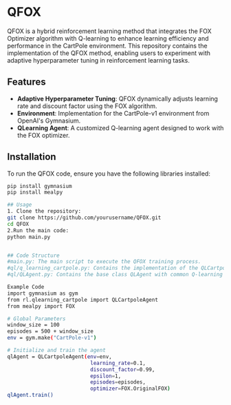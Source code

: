 # QFOX

QFOX is a hybrid reinforcement learning method that integrates the FOX Optimizer algorithm with Q-learning to enhance learning efficiency and performance in the CartPole environment. This repository contains the implementation of the QFOX method, enabling users to experiment with adaptive hyperparameter tuning in reinforcement learning tasks.

## Features

- **Adaptive Hyperparameter Tuning**: QFOX dynamically adjusts learning rate and discount factor using the FOX algorithm.
- **Environment**: Implementation for the CartPole-v1 environment from OpenAI's Gymnasium.
- **QLearning Agent**: A customized Q-learning agent designed to work with the FOX optimizer.

## Installation

To run the QFOX code, ensure you have the following libraries installed:

```bash
pip install gymnasium
pip install mealpy

## Usage
1. Clone the repository:
git clone https://github.com/yourusername/QFOX.git
cd QFOX
2.Run the main code:
python main.py


## Code Structure
#main.py: The main script to execute the QFOX training process.
#ql/q_learning_cartpole.py: Contains the implementation of the QLCartpoleAgent class.
#ql/QLAgent.py: Contains the base class QLAgent with common Q-learning functionalities.

Example Code
import gymnasium as gym
from rl.qlearning_cartpole import QLCartpoleAgent
from mealpy import FOX 

# Global Parameters
window_size = 100
episodes = 500 + window_size
env = gym.make("CartPole-v1")

# Initialize and train the agent
qlAgent = QLCartpoleAgent(env=env, 
                           learning_rate=0.1, 
                           discount_factor=0.99, 
                           epsilon=1,
                           episodes=episodes,
                           optimizer=FOX.OriginalFOX)
qlAgent.train()

